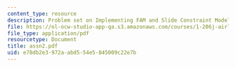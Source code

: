 ```yaml
---
content_type: resource
description: Problem set on Implementing FAM and Slide Constraint Modeling
file: https://ol-ocw-studio-app-qa.s3.amazonaws.com/courses/1-206j-airline-schedule-planning-spring-2003/e78db2e3972aabd554e5845009c22e7b_assn2.pdf
file_type: application/pdf
resourcetype: Document
title: assn2.pdf
uid: e78db2e3-972a-abd5-54e5-845009c22e7b
---
```

